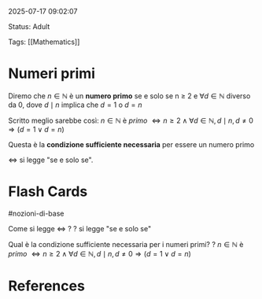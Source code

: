 2025-07-17 09:02:07

Status: Adult

Tags: [[Mathematics]]

# Numeri primi

Diremo che $n \in \mathbb{N}$ è un **numero primo** se e solo se n $\geq$ 2 e $\forall d \in \mathbb{N}$ diverso da 0, dove $d \mid n$ implica che $d = 1$ o $d = n$

Scritto meglio sarebbe così: 
$n \in \mathbb{N}$ è $primo$ $\Longleftrightarrow n \geq 2 \wedge \forall d \in \mathbb{N}, d \mid n, d \neq 0 \Rightarrow (d = 1 \vee d=n)$ 

Questa è la **condizione sufficiente necessaria** per essere un numero primo

$\Longleftrightarrow$ si legge "se e solo se". 
# Flash Cards
#nozioni-di-base 

Come si legge $\Longleftrightarrow$ ?
?
si legge "se e solo se"
<!--SR:!2025-07-20,1,230-->

Qual è la condizione sufficiente necessaria per i numeri primi?
?
$n \in \mathbb{N}$ è $primo$ $\Longleftrightarrow n \geq 2 \wedge \forall d \in \mathbb{N}, d \mid n, d \neq 0 \Rightarrow (d = 1 \vee d=n)$
<!--SR:!2025-07-20,1,230--> 

# References
